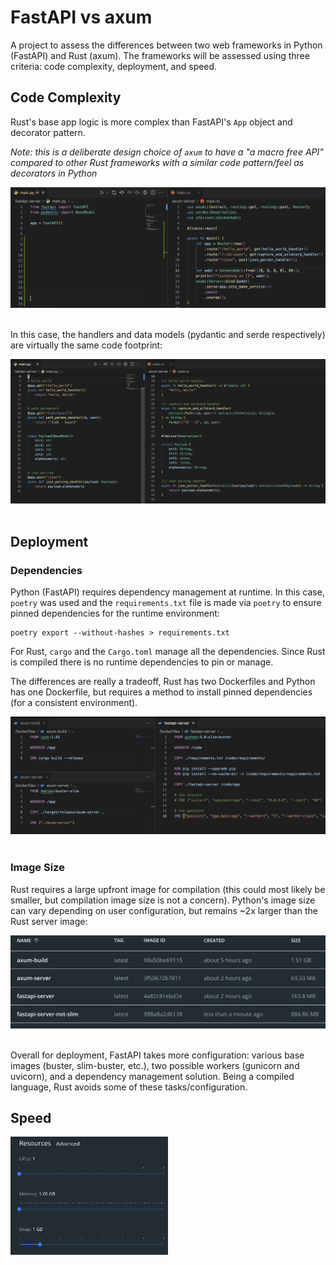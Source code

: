 # FastAPI vs axum
A project to assess the differences between two web frameworks in Python (FastAPI) and Rust (axum). The frameworks will be assessed using three criteria: code complexity, deployment, and speed.

## Code Complexity

Rust's base app logic is more complex than FastAPI's `App` object and decorator pattern. 

_Note: this is a deliberate design choice of `axum` to have a "a macro free API" compared to other Rust frameworks with a similar code pattern/feel as decorators in Python_

<img src="./assets/apps.png"/>
<br>
<br>

In this case, the handlers and data models (pydantic and serde respectively) are virtually the same code footprint:

<img src="./assets/handlers.png" />
<br>
<br>

## Deployment

### Dependencies
Python (FastAPI) requires dependency management at runtime. In this case, `poetry` was used and the `requirements.txt` file is made via `poetry` to ensure pinned dependencies for the runtime environment:

```shell
poetry export --without-hashes > requirements.txt
```

For Rust, `cargo` and the `Cargo.toml` manage all the dependencies. Since Rust is compiled there is no runtime dependencies to pin or manage.

The differences are really a tradeoff, Rust has two Dockerfiles and Python has one Dockerfile, but requires a method to install pinned dependencies (for a consistent environment).

<img src="./assets/dockerfiles.png" />
<br>
<br>

### Image Size

Rust requires a large upfront image for compilation (this could most likely be smaller, but compilation image size is not a concern). Python's image size can vary depending on user configuration, but remains ~2x larger than the Rust server image:

<img src="./assets/images.png" />
<br>
<br>

Overall for deployment, FastAPI takes more configuration: various base images (buster, slim-buster, etc.), two possible workers (gunicorn and uvicorn), and a dependency management solution. Being a compiled language, Rust avoids some of these tasks/configuration.

## Speed

<img src="./assets/docker-settings.png" width=50% />